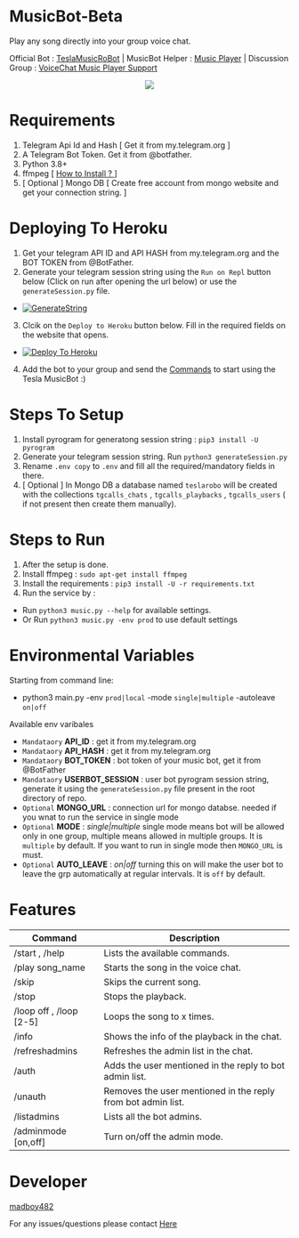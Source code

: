 # MusicBot-Beta
Play any song directly into your group voice chat.

Official Bot : [TeslaMusicRoBot](https://telegram.me/TeslaMusicRoBot)   |   MusicBot Helper : [Music Player](https://telegram.me/TeslaMusicPlayer)   |   Discussion Group : [VoiceChat Music Player Support](https://telegram.me/TeslaRobo_Chat)

<p align="center">
  <img src="https://media.giphy.com/media/S7jznj1TlqH9otxZux/giphy.gif">
</p>

# Requirements
1. Telegram Api Id and Hash [ Get it from my.telegram.org ]
2. A Telegram Bot Token. Get it from @botfather.
3. Python 3.8+
4. ffmpeg [ [How to Install ? ](https://linuxize.com/post/how-to-install-ffmpeg-on-ubuntu-18-04/) ]
5. [ Optional ] Mongo DB [ Create free account from mongo website and get your connection string. ] 

# Deploying To Heroku
1. Get your telegram API ID and API HASH from my.telegram.org and the BOT TOKEN from @BotFather.
2. Generate your telegram session string using the `Run on Repl` button below (Click on run after opening the url below) or use the `generateSession.py` file.

- [![GenerateString](https://img.shields.io/badge/repl.it-GenerateString-redblack)](https://replit.com/@madboy482/Pyrogram-Session)

3. Clcik on the `Deploy to Heroku` button below. Fill in the required fields on the website that opens.

- [![Deploy To Heroku](https://www.herokucdn.com/deploy/button.svg)](https://dashboard.heroku.com/new?button-url=https%3A%2F%2Fgithub.com%2Fmadboy482%2FMusicBot-Beta&template=https%3A%2F%2Fgithub.com%2Fmadboy482%2FMusicBot-Beta)

4. Add the bot to your group and send the [Commands](https://github.com/madboy482/MusicBot-Beta#features) to start using the Tesla MusicBot :)


# Steps To Setup
1. Install pyrogram for generatong session string : `pip3 install -U pyrogram`
2. Generate your telegram session string. Run `python3 generateSession.py`
3. Rename `.env copy` to `.env` and fill all the required/mandatory fields in there.
4. [ Optional ] In Mongo DB a database named `teslarobo` will be created with the collections `tgcalls_chats` , `tgcalls_playbacks` , `tgcalls_users` ( if not present then create them manually). 

# Steps to Run
1. After the setup is done.
2. Install ffmpeg : `sudo apt-get install ffmpeg`
3. Install the requirements : `pip3 install -U -r requirements.txt`
4. Run the service by : 
  - Run `python3 music.py --help` for available settings.  
  - Or Run `python3 music.py -env prod` to use default settings

# Environmental Variables

Starting from command line:
- python3 main.py -env `prod|local` -mode `single|multiple` -autoleave `on|off`

Available env varibales
- `Mandataory` **API_ID** :  get it from my.telegram.org
- `Mandataory` **API_HASH** : get it from my.telegram.org
- `Mandataory` **BOT_TOKEN** : bot token of your music bot, get it from @BotFather
- `Mandataory` **USERBOT_SESSION** : user bot pyrogram session string, generate it using the `generateSession.py` file present in the root directory of repo.
- `Optional` **MONGO_URL** : connection url for mongo databse. needed if you wnat to run the service in single mode
- `Optional` **MODE** : _single|multiple_ single mode means bot will be allowed only in one group, multiple means allowed in multiple groups. It is `multiple` by default. If you want to run in single mode then `MONGO_URL` is must.
- `Optional` **AUTO_LEAVE** : _on|off_ turning this on will make the user bot to leave the grp automatically at regular intervals. It is `off` by default.

# Features
Command | Description
------------ | -------------
/start , /help | Lists the available commands.
/play song_name | Starts the song in the voice chat.
/skip | Skips the current song.
/stop | Stops the playback.
/loop off , /loop [2-5] | Loops the song to x times.
/info | Shows the info of the playback in the chat.
/refreshadmins | Refreshes the admin list in the chat.
/auth | Adds the user mentioned in the reply to bot admin list.
/unauth | Removes the user mentioned in the reply from bot admin list.
/listadmins | Lists all the bot admins.
/adminmode [on,off] | Turn on/off the admin mode.

# Developer
[madboy482](https://github.com/madboy482)

For any issues/questions please contact [Here](https://telegram.me/TeslaRobo_Chat)
